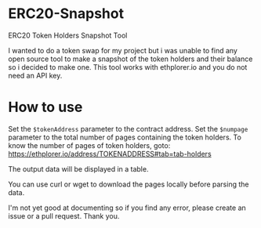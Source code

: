 # ERC20-Snapshot
ERC20 Token Holders Snapshot Tool

I wanted to do a token swap for my project but i was unable to find any open source tool to make a snapshot of the token holders and their balance so i decided to make one. 
This tool works with ethplorer.io and you do not need an API key.

# How to use 
Set the ```$tokenAddress``` parameter to the contract address. 
Set the ```$numpage``` parameter to the total number of pages containing the token holders. 
To know the number of pages of token holders, goto:
https://ethplorer.io/address/TOKENADDRESS#tab=tab-holders

The output data will be displayed in a table.


You can use curl or wget to download the pages locally before parsing the data. 

I'm not yet good at documenting so if you find any error, please create an issue or a pull request.
Thank you. 
